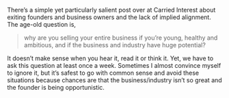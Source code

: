 <p>There&#8217;s a simple yet particularly salient post over at Carried Interest about exiting founders and business owners and the lack of implied alignment. The age-old question is,</p><blockquote><p>why are you selling your entire business if you&#8217;re young, healthy and ambitious, and if the business and industry have huge potential?</p></blockquote><p>It doesn&#8217;t make sense when you hear it, read it or think it. Yet, we have to ask this question at least once a week. Sometimes I almost convince myself to ignore it, but it&#8217;s safest to go with common sense and avoid these situations because chances are that the business/industry isn&#8217;t so great and the founder is being opportunistic.</p>
